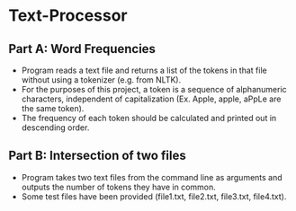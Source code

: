 # Text-Processor

## Part A: Word Frequencies ##

* Program reads a text file and returns a list of the tokens in that file without using a tokenizer (e.g. from NLTK). 
* For the purposes of this project, a token is a sequence of alphanumeric characters, independent of capitalization (Ex. Apple, apple, aPpLe are the same token). 
* The frequency of each token should be calculated and printed out in descending order.
  
## Part B: Intersection of two files ##

* Program takes two text files from the command line as arguments and outputs the number of tokens they have in common.
* Some test files have been provided (file1.txt, file2.txt, file3.txt, file4.txt).
